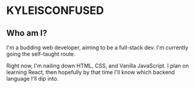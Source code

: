 # KYLEISCONFUSED

## Who am I?

I'm a budding web developer, aiming to be a full-stack dev. I'm currently going the self-taught route.

Right now, I'm nailing down HTML, CSS, and Vanilla JavaScript.
I plan on learning React, then hopefully by that time I'll know which backend language I'll dip into.
